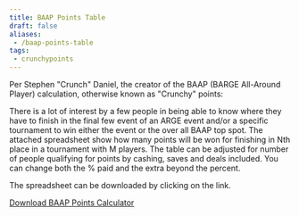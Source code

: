 ```yaml
---
title: BAAP Points Table
draft: false
aliases:
 - /baap-points-table
tags:
 - crunchypoints
---
```


Per Stephen &quot;Crunch&quot; Daniel, the creator of the BAAP (BARGE All-Around Player) calculation, otherwise known as &quot;Crunchy&quot; points:

There is a lot of interest by a few people in being able to know where they
have to finish in the final few event of an ARGE event and/or a specific
tournament to win either the event or the over all BAAP top spot.  The attached
spreadsheet show how many points will be won for finishing in Nth place in a
tournament with M players.  The table can be adjusted for number of people
qualifying for points by cashing, saves and deals included.  You can change
both the % paid and the extra beyond the percent.

The spreadsheet can be downloaded by clicking on the link.

[Download BAAP Points Calculator](BAAP%20Points%20Table.xlsx)
